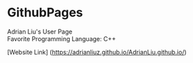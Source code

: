 # GithubPages
Adrian Liu's User Page <br /> 
Favorite Programming Language: C++

[Website Link]  (https://adrianliuz.github.io/AdrianLiu.github.io/)